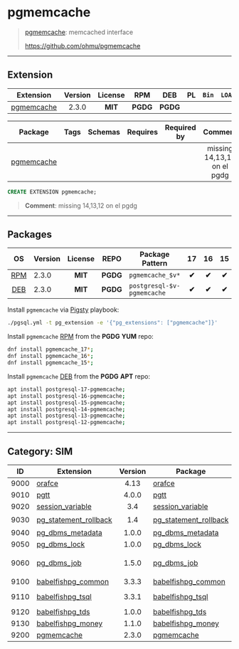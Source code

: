 # pgmemcache


> [pgmemcache](https://github.com/ohmu/pgmemcache): memcached interface
>
> https://github.com/ohmu/pgmemcache


-------


## Extension


| Extension | Version | License | RPM | DEB | PL | `Bin` | `LOAD` | `DYLIB` | `DDL` | `TRUST` | `RELOC` |
|-----------|:-------:|:-------:|:---:|:---:|:--:|:-----:|:------:|:-------:|:-----:|:-------:|:-------:|
| [pgmemcache](https://github.com/ohmu/pgmemcache) | 2.3.0 | **<span class="tcblue">MIT</span>** | **<span class="tccyan">PGDG</span>** | **<span class="tccyan">PGDG</span>** |  |  |  | <span class="tcblue">✔</span> | <span class="tcblue">✔</span> | <span class="tcwarn">✘</span> | <span class="tcblue">✔</span> |



| Package | Tags | Schemas | Requires | Required by | Comment | Description |
|---------|------|---------|----------|-------------|:-------:|-------------|
| [pgmemcache](/pgmemcache) |  |  |  |  | missing 14,13,12 on el pgdg | memcached interface |





```sql
CREATE EXTENSION pgmemcache;
```
> **Comment**: missing 14,13,12 on el pgdg
-----------


## Packages


| OS | Version | License | REPO | Package Pattern | 17 | 16 | 15 | 14 | 13 | 12 | Dependency |
|:--:|---------|:-------:|:----:|-----------------|:--:|:--:|:--:|:--:|:--:|:--:|------------|
| [RPM](/rpm) | 2.3.0 | **<span class="tcblue">MIT</span>** | **<span class="tccyan">PGDG</span>** | `pgmemcache_$v*` | **<span class="tccyan">✔</span>** | **<span class="tccyan">✔</span>** | **<span class="tccyan">✔</span>** |  |  |  |  |
| [DEB](/deb) | 2.3.0 | **<span class="tcblue">MIT</span>** | **<span class="tccyan">PGDG</span>** | `postgresql-$v-pgmemcache` | **<span class="tccyan">✔</span>** | **<span class="tccyan">✔</span>** | **<span class="tccyan">✔</span>** |  |  |  |  |



Install `pgmemcache` via [Pigsty](https://pigsty.cc/docs/pgext/usage/install/) playbook:

```bash
./pgsql.yml -t pg_extension -e '{"pg_extensions": ["pgmemcache"]}'
```


Install `pgmemcache` [RPM](/rpm) from the **<span class="tccyan">PGDG</span>** **YUM** repo:

```bash
dnf install pgmemcache_17*;
dnf install pgmemcache_16*;
dnf install pgmemcache_15*;
```


Install `pgmemcache` [DEB](/deb) from the **<span class="tccyan">PGDG</span>** **APT** repo:

```bash
apt install postgresql-17-pgmemcache;
apt install postgresql-16-pgmemcache;
apt install postgresql-15-pgmemcache;
apt install postgresql-14-pgmemcache;
apt install postgresql-13-pgmemcache;
apt install postgresql-12-pgmemcache;
```


-----------


## Category: SIM


| ID | Extension | Version | Package | License | RPM | DEB | PL | Tags | Schemas | Requires | `LOAD` | `DYLIB` | `DDL` | `TRUST` | `RELOC` |
|:--:|-----------|:-------:|---------|:-------:|:---:|:---:|:--:|------|---------|----------|:------:|:-------:|:-----:|:-------:|:-------:|
| 9000 | [orafce](/orafce) | 4.13 | [orafce](/orafce) | **<span class="tcblue">BSD-0</span>** | **<span class="tccyan">PGDG</span>** | **<span class="tccyan">PGDG</span>** |  | `oracle` |  |  |  | <span class="tcblue">✔</span> | <span class="tcblue">✔</span> | <span class="tcwarn">✘</span> | <span class="tcwarn">✘</span> |
| 9010 | [pgtt](/pgtt) | 4.0.0 | [pgtt](/pgtt) | **<span class="tcblue">ISC</span>** | **<span class="tccyan">PGDG</span>** | **<span class="tccyan">PGDG</span>** |  | `oracle` |  |  |  | <span class="tcblue">✔</span> | <span class="tcblue">✔</span> | <span class="tcwarn">✘</span> |  |
| 9020 | [session_variable](/session_variable) | 3.4 | [session_variable](/session_variable) | **<span class="tcwarn">GPLv3</span>** | **<span class="tcwarn">PIGSTY</span>** | **<span class="tcwarn">PIGSTY</span>** | `C` |  |  |  |  | <span class="tcblue">✔</span> | <span class="tcblue">✔</span> |  | <span class="tcblue">✔</span> |
| 9030 | [pg_statement_rollback](/pg_statement_rollback) | 1.4 | [pg_statement_rollback](/pg_statement_rollback) | **<span class="tcblue">ISC</span>** | **<span class="tccyan">PGDG</span>** | **<span class="tcwarn">PIGSTY</span>** | `C` | `oracle` |  |  | <span class="tcred">❗</span> | <span class="tcblue">✔</span> | <span class="tcwarn">✘</span> | <span class="tcwarn">✘</span> |  |
| 9040 | [pg_dbms_metadata](/pg_dbms_metadata) | 1.0.0 | [pg_dbms_metadata](/pg_dbms_metadata) | **<span class="tcblue">PostgreSQL</span>** | **<span class="tccyan">PGDG</span>** |  |  | `oracle` |  |  |  | <span class="tcblue">✔</span> | <span class="tcblue">✔</span> | <span class="tcwarn">✘</span> |  |
| 9050 | [pg_dbms_lock](/pg_dbms_lock) | 1.0.0 | [pg_dbms_lock](/pg_dbms_lock) | **<span class="tcblue">PostgreSQL</span>** | **<span class="tccyan">PGDG</span>** |  |  | `oracle` |  |  |  | <span class="tcblue">✔</span> | <span class="tcblue">✔</span> | <span class="tcwarn">✘</span> |  |
| 9060 | [pg_dbms_job](/pg_dbms_job) | 1.5.0 | [pg_dbms_job](/pg_dbms_job) | **<span class="tcblue">PostgreSQL</span>** | **<span class="tccyan">PGDG</span>** |  |  | `oracle`, `dep-break` |  |  |  | <span class="tcblue">✔</span> | <span class="tcblue">✔</span> | <span class="tcwarn">✘</span> |  |
| 9100 | [babelfishpg_common](/babelfishpg_common) | 3.3.3 | [babelfishpg_common](/babelfishpg_common) | **<span class="tccyan">Apache-2</span>** | **<span class="tcpurple">WILTON</span>** | **<span class="tcpurple">WILTON</span>** |  | `mssql` |  |  |  | <span class="tcblue">✔</span> | <span class="tcblue">✔</span> | <span class="tcwarn">✘</span> | <span class="tcblue">✔</span> |
| 9110 | [babelfishpg_tsql](/babelfishpg_tsql) | 3.3.1 | [babelfishpg_tsql](/babelfishpg_tsql) | **<span class="tccyan">Apache-2</span>** | **<span class="tcpurple">WILTON</span>** | **<span class="tcpurple">WILTON</span>** |  | `mssql` |  | [`babelfishpg_common`](babelfishpg_common), [`uuid-ossp`](uuid-ossp) | <span class="tcred">❗</span> | <span class="tcblue">✔</span> | <span class="tcblue">✔</span> | <span class="tcwarn">✘</span> | <span class="tcblue">✔</span> |
| 9120 | [babelfishpg_tds](/babelfishpg_tds) | 1.0.0 | [babelfishpg_tds](/babelfishpg_tds) | **<span class="tccyan">Apache-2</span>** | **<span class="tcpurple">WILTON</span>** | **<span class="tcpurple">WILTON</span>** |  | `mssql` |  | [`babelfishpg_tsql`](babelfishpg_tsql) |  | <span class="tcblue">✔</span> | <span class="tcblue">✔</span> | <span class="tcwarn">✘</span> | <span class="tcblue">✔</span> |
| 9130 | [babelfishpg_money](/babelfishpg_money) | 1.1.0 | [babelfishpg_money](/babelfishpg_money) | **<span class="tccyan">Apache-2</span>** | **<span class="tcpurple">WILTON</span>** | **<span class="tcpurple">WILTON</span>** |  | `mssql` |  |  |  | <span class="tcblue">✔</span> | <span class="tcblue">✔</span> | <span class="tcblue">✔</span> | <span class="tcwarn">✘</span> |
| 9200 | [pgmemcache](/pgmemcache) | 2.3.0 | [pgmemcache](/pgmemcache) | **<span class="tcblue">MIT</span>** | **<span class="tccyan">PGDG</span>** | **<span class="tccyan">PGDG</span>** |  |  |  |  |  | <span class="tcblue">✔</span> | <span class="tcblue">✔</span> | <span class="tcwarn">✘</span> | <span class="tcblue">✔</span> |



